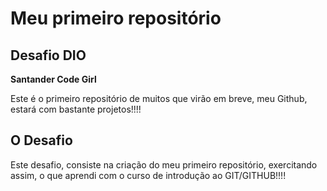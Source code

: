 #  **Meu primeiro repositório**
## Desafio DIO
**Santander Code Girl**

Este é o primeiro repositório de muitos que virão em breve, meu Github, estará com bastante projetos!!!!

## O Desafio

Este desafio, consiste na criação do meu primeiro repositório, exercitando assim, o que aprendi com o curso de introdução ao GIT/GITHUB!!!!